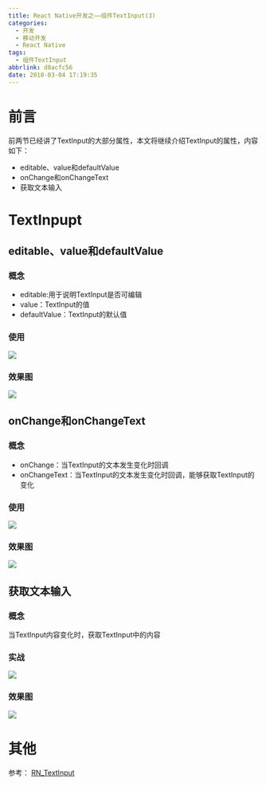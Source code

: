 ```yaml
---
title: React Native开发之——组件TextInput(3)
categories:
  - 开发
  - 移动开发
  - React Native
tags:
  - 组件TextInput
abbrlink: d8acfc56
date: 2018-03-04 17:19:35
---
```

# 前言 
前两节已经讲了TextInput的大部分属性，本文将继续介绍TextInput的属性，内容如下：  

- editable、value和defaultValue
- onChange和onChangeText
- 获取文本输入 

<!--more-->

# TextInpupt
## editable、value和defaultValue
### 概念 

- editable:用于说明TextInput是否可编辑
- value：TextInput的值
- defaultValue：TextInput的默认值 

### 使用 
![][1]  
### 效果图
![][2]  
## onChange和onChangeText
### 概念 

- onChange：当TextInput的文本发生变化时回调
- onChangeText：当TextInput的文本发生变化时回调，能够获取TextInput的变化

### 使用
![][3]  
### 效果图 
![][4]
## 获取文本输入 
### 概念
当TextInput内容变化时，获取TextInput中的内容
### 实战 
![][5]
### 效果图 
![][6]

# 其他 
参考： [RN_TextInput][7]


[1]: https://images.pgzxc.com/rn-textinput-editable.png
[2]: https://images.pgzxc.com/rn-textinput-editable-look.png
[3]: https://images.pgzxc.com/rn-textinput-onchange.png
[4]: https://images.pgzxc.com/rn-textinput-onchange.gif
[5]: https://images.pgzxc.com/rn-textinput-statechange.png
[6]: https://images.pgzxc.com/rn-textinput-statechange.gif
[7]: https://github.com/PGzxc/RN_TextInput

